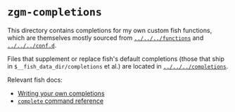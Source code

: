 # `zgm-completions`

This directory contains completions for my own custom fish functions, which are
themselves mostly sourced from [`../../../functions`][fn] and [`../../../conf.d`][cf].

Files that supplement or replace fish's default completions (those that ship in
`$__fish_data_dir/completions` et al.) are located in [`../../../completions`][cp].

[fn]: ../../../functions
[cf]: ../../../conf.d
[cp]: ../../../completions

Relevant fish docs:

* [Writing your own completions](https://fishshell.com/docs/current/completions.html)
* [`complete` command reference](https://fishshell.com/docs/current/cmds/complete.html)
